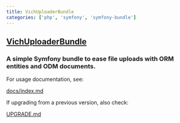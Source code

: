 ```yaml
---
title: VichUploaderBundle
categories: ['php', 'symfony', 'symfony-bundle']
---
```

## [VichUploaderBundle](https://github.com/dustin10/VichUploaderBundle)

### A simple Symfony bundle to ease file uploads with ORM entities and ODM documents.


For usage documentation, see:

[docs/index.md](https://github.com/dustin10/VichUploaderBundle/blob/master/docs/index.md)

If upgrading from a previous version, also check:

[UPGRADE.md](https://github.com/dustin10/VichUploaderBundle/blob/master/UPGRADE.md)
